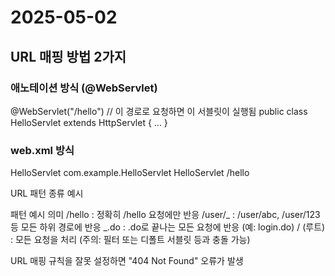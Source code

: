 # 2025-05-02

## URL 매핑 방법 2가지

### 애노테이션 방식 (@WebServlet)

@WebServlet("/hello") // 이 경로로 요청하면 이 서블릿이 실행됨
public class HelloServlet extends HttpServlet {
...
}

### web.xml 방식

<servlet>
    <servlet-name>HelloServlet</servlet-name>
    <servlet-class>com.example.HelloServlet</servlet-class>
</servlet>

<servlet-mapping>
    <servlet-name>HelloServlet</servlet-name>
    <url-pattern>/hello</url-pattern>
</servlet-mapping>

URL 패턴 종류 예시

패턴 예시 의미
/hello : 정확히 /hello 요청에만 반응
/user/_ : /user/abc, /user/123 등 모든 하위 경로에 반응
_.do : .do로 끝나는 모든 요청에 반응 (예: login.do)
/ (루트) : 모든 요청을 처리 (주의: 필터 또는 디폴트 서블릿 등과 충돌 가능)

URL 매핑 규칙을 잘못 설정하면 "404 Not Found" 오류가 발생
